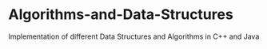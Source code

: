 # Algorithms-and-Data-Structures
Implementation of different Data Structures and Algorithms in C++ and Java
